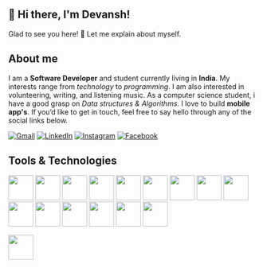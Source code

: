 ## 👋 Hi there, I'm Devansh! 

Glad to see you here!  🤩
Let me explain about myself.


## About me 
I am a **Software Developer** and student currently living in **India**. My interests range from *technology* to *programming*. I am also interested in volunteering, writing, and listening music.
As a computer science student, i have a good grasp on *Data structures & Algorithms*. I love to build **mobile app's**. If you’d like to get in touch, feel free to say hello through any of the social links below.

<a href="mailto:devanshrathour80@gmail.com"><img src="https://img.shields.io/badge/-Gmail-c14438?style=flat-square&logo=Gmail&logoColor=white&link=mailto:devanshrathour80@gmail.com" alt="Gmail"></a>
<a href="https://www.linkedin.com/in/devansh-rathour-372b5a16b/"><img src="https://img.shields.io/badge/LinkedIn-%230077B5.svg?&style=flat-square&logo=linkedin&logoColor=white" alt="LinkedIn"></a>
<a href="https://www.instagram.com/devansh_rathour/"><img src="https://img.shields.io/badge/Instagram-%23E4405F.svg?&style=flat-square&logo=instagram&logoColor=white" alt="Instagram"></a>
<a href="https://www.facebook.com/people/Devansh-Rathour/100005099775781"><img src="https://img.shields.io/badge/Facebook-%231877F2.svg?&style=flat-square&logo=facebook&logoColor=white" alt="Facebook"></a></div>

## Tools & Technologies
<code><img height="50" src="https://www.vectorlogo.zone/logos/python/python-icon.svg"></code>
<code><img height="50" src="https://www.vectorlogo.zone/logos/java/java-ar21.svg"></code>
<code><img height="50" src="https://www.vectorlogo.zone/logos/dartlang/dartlang-ar21.svg"></code>
<code><img height="50" src="https://www.vectorlogo.zone/logos/flutterio/flutterio-ar21.svg"></code>
<code><img height="50" src="https://www.vectorlogo.zone/logos/mysql/mysql-horizontal.svg"></code>
<code><img height="50" src="https://www.vectorlogo.zone/logos/sqlite/sqlite-ar21.svg"></code>
<code><img height="50" src="https://www.vectorlogo.zone/logos/visualstudio_code/visualstudio_code-ar21.svg"></code>
<code><img height="50" src="https://upload.wikimedia.org/wikipedia/commons/3/34/Android_Studio_icon.svg"></code>
<code><img height="50" src="https://www.vectorlogo.zone/logos/atom_io/atom_io-ar21.svg"></code>
<code><img height="50" src="https://raw.githubusercontent.com/gilbarbara/logos/804dc257b59e144eaca5bc6ffd16949752c6f789/logos/intellij-idea.svg"></code>
<code><img height="50" src="https://raw.githubusercontent.com/gilbarbara/logos/804dc257b59e144eaca5bc6ffd16949752c6f789/logos/pycharm.svg"></code>
<code><img height="50" src="https://www.vectorlogo.zone/logos/github/github-ar21.svg"></code>
<code><img height="50" src="https://www.vectorlogo.zone/logos/git-scm/git-scm-ar21.svg"></code>
<code><img height="50" src="https://www.vectorlogo.zone/logos/linux/linux-ar21.svg"></code>
<code><img height="50" src="https://www.vectorlogo.zone/logos/ubuntu/ubuntu-ar21.svg"></code>

<code><img height="50" src="https://www.vectorlogo.zone/logos/gnu_bash/gnu_bash-ar21.svg"></code>



